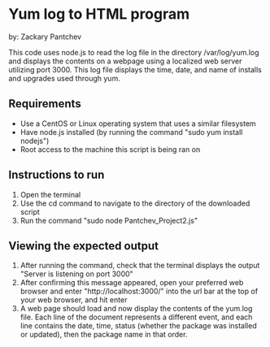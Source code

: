 # Yum log to HTML program

by: Zackary Pantchev

This code uses node.js to read the log file in the directory /var/log/yum.log and displays the contents on a webpage using a localized web server utilizing port 3000. This log file displays the time, date, and name of installs and upgrades used through yum.


## Requirements

- Use a CentOS or Linux operating system that uses a similar filesystem
- Have node.js installed (by running the command "sudo yum install nodejs")
- Root access to the machine this script is being ran on


## Instructions to run
1. Open the terminal
2. Use the cd command to navigate to the directory of the downloaded script
3. Run the command "sudo node Pantchev_Project2.js"


## Viewing the expected output
1. After running the command, check that the terminal displays the output "Server is listening on port 3000"
2. After confirming this message appeared, open your preferred web browser and enter "http://localhost:3000/" into the url bar at the top of your web browser, and hit enter
3. A web page should load and now display the contents of the yum.log file. Each line of the document represents a different event, and each line contains the date, time, status (whether the package was installed or updated), then the package name in that order.





